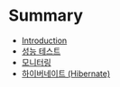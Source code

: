 # Summary

* [Introduction](README.md)
* [성능 테스트](c131-b2a5-d14c-c2a4-d2b8.md)
* [모니터링](baa8-b2c8-d130-b9c1.md)
* [하이버네이트 \(Hibernate\)](hibernate.md)

